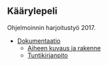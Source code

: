 ## Käärylepeli

Ohjelmoinnin harjoitustyö 2017.


* [Dokumentaatio](https://github.com/nullkaaryle/kaarylepeli/tree/master/dokumentaatio)
  * [Aiheen kuvaus ja rakenne](https://github.com/nullkaaryle/kaarylepeli/blob/master/dokumentaatio/aiheenKuvausJaRakenne.md)
  * [Tuntikirjanpito](https://github.com/nullkaaryle/kaarylepeli/blob/master/dokumentaatio/tuntikirjanpito.md)
